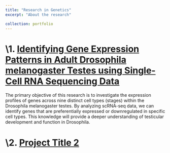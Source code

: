 ```yaml
---
title: "Research in Genetics"
excerpt: "About the research"

collection: portfolio
---
```


# \1. [**Identifying Gene Expression Patterns in Adult Drosophila melanogaster Testes using Single-Cell RNA Sequencing Data**](project1.md)

The primary objective of this research is to investigate the expression profiles of genes across nine distinct cell types (stages) within the Drosophila melanogaster testes. By analyzing scRNA-seq data, we can identify genes that are preferentially expressed or downregulated in specific cell types. This knowledge will provide a deeper understanding of testicular development and function in Drosophila.

# \2. [**Project Title 2**](project2.md)